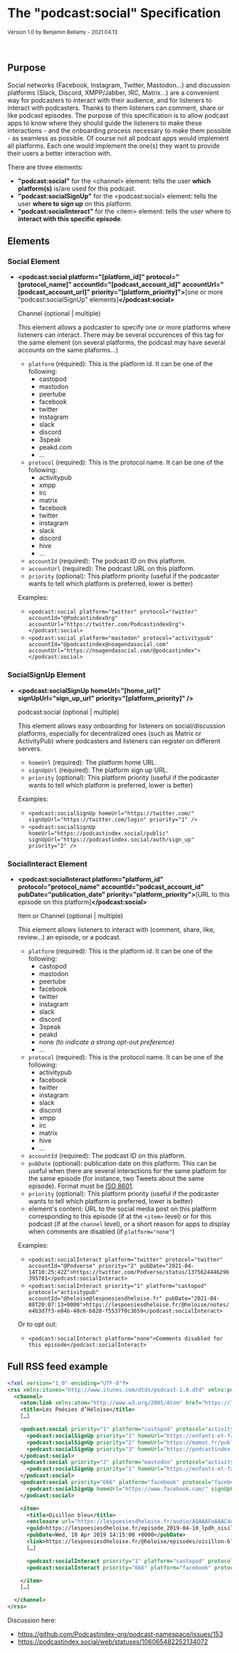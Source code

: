 # The "podcast:social" Specification

<small>Version 1.0 by Benjamin Bellamy - 2021.04.13</small>

<br />

## Purpose

Social networks (Facebook, Instagram, Twitter, Mastodon…) and discussion platforms (Slack, Discord, XMPP/Jabber, IRC, Matrix…) are a convenient way
for podcasters to interact with their audience, and for listeners to interact with podcasters.
Thanks to them listeners can comment, share or like podcast episodes.
The purpose of this specification is to allow podcast apps to know where they should guide the listeners to make these interactions - and the onboarding process
necessary to make them possible - as seamless as possible.
Of course not all podcast apps would implement all platforms. Each one would implement the one(s) they want to provide their users a better interaction with.

There are three elements:
- **"podcast:social"** for the \<channel> element: tells the user **which platform(s)** is/are used for this podcast.
- **"podcast:socialSignUp"** for the \<podcast:social> element: tells the user **where to sign up** on this platform.
- **"podcast:socialInteract"** for the \<item> element: tells the user where to **interact with this specific episode**.

## Elements

### Social Element

- **\<podcast:social platform="[platform_id]" protocol="[protocol_name]" accountId="[podcast_account_id]" accountUrl="[podcast_account_url]" priority="[platform_priority]">**[one or more "podcast:socialSignUp" elements]**\</podcast:social>**

   Channel (optional | multiple)

   This element allows a podcaster to specify one or more platforms where listeners can interact.
   There may be several occurences of this tag for the same element (on several platforms, the podcast may have several accounts on the same plaforms…)

  - `platform` (required): This is the platform id. It can be one of the following:
       - castopod
       - mastodon
       - peertube
       - facebook
       - twitter
       - instagram
       - slack
       - discord
       - 3speak
       - peakd.com
       - …
  - `protocol` (required): This is the protocol name. It can be one of the following:
       - activitypub
       - xmpp
       - irc
       - matrix
       - facebook
       - twitter
       - instagram
       - slack
       - discord
       - hive
       - …
   - `accountId` (required): The podcast ID on this platform.
   - `accountUrl` (required): The podcast URL on this platform.
   - `priority` (optional): This platform priority (useful if the podcaster wants to tell which platform is preferred, lower is better)

   Examples:
   - `<podcast:social platform="twitter" protocol="twitter" accountId="@PodcastindexOrg" accountUrl="https://twitter.com/PodcastindexOrg"></podcast:social>`
   - `<podcast:social platform="mastodon" protocol="activitypub" accountId="@podcastindex@noagendasocial.com" accountUrl="https://noagendasocial.com/@podcastindex"></podcast:social>`

### SocialSignUp Element

- **\<podcast:socialSignUp homeUrl="[home_url]" signUpUrl="sign_up_url" priority="[platform_priority]" />**

  podcast:social (optional | multiple)

  This element allows easy onboarding for listeners on social/discussion platforms, especially for decentralized ones (such as Matrix or ActivityPub) where podcasters and listeners can register on different servers.

   - `homeUrl` (required): The platform home URL.
   - `signUpUrl` (required): The platform sign up URL.
   - `priority` (optional): This platform priority (useful if the podcaster wants to tell which platform is preferred, lower is better)

  Examples:
  - `<podcast:socialSignUp homeUrl="https://twitter.com/" signUpUrl="https://twitter.com/login" priority="1" />`
  - `<podcast:socialSignUp homeUrl="https://podcastindex.social/public" signUpUrl="https://podcastindex.social/auth/sign_up" priority="2" />`

### SocialInteract Element

- **\<podcast:socialInteract platform="platform_id" protocol="protocol_name" accountId="podcast_account_id" pubDate="publication_date" priority="platform_priority">**[URL to this episode on this platform]**</podcast:social>**

  Item or Channel (optional | multiple)

  This element allows listeners to interact with (comment, share, like, review…) an episode, or a podcast.

  - `platform` (required): This is the platform id. It can be one of the following:
       - castopod
       - mastodon
       - peertube
       - facebook
       - twitter
       - instagram
       - slack
       - discord
       - 3speak
       - peakd
       - none *(to indicate a strong opt-out preference)*
       - …
  - `protocol` (required): This is the protocol name. It can be one of the following:
       - activitypub
       - facebook
       - twitter
       - instagram
       - slack
       - discord
       - xmpp
       - irc
       - matrix
       - hive
       - …
   - `accountId` (required): The podcast ID on this platform.
   - `pubDate` (optional): publication date on this platform. This can be useful when there are several interactions for the same platform for the same episode (for instance, two Tweets about the same episode). Format must be [ISO 8601](https://en.wikipedia.org/wiki/ISO_8601).
   - `priority` (optional): This platform priority (useful if the podcaster wants to tell which platform is preferred, lower is better)
   - element's content: URL to the social media post on this platform corresponding to this episode (if at the `<item>` level) or for this podcast (if at the `channel` level), or a short reason for apps to display when comments are disabled (if `platform="none"`)

  Examples:
  - `<podcast:socialInteract platform="twitter" protocol="twitter" accountId="@Podverse" priority="2" pubDate="2021-04-14T10:25:42Z">https://twitter.com/Podverse/status/1375624446296395781</podcast:socialInteract>`
  - `<podcast:socialInteract priority="1" platform="castopod" protocol="activitypub" accountId="@heloise@lespoesiesdheloise.fr" pubDate="2021-04-08T20:07:13+0000">https://lespoesiesdheloise.fr/@heloise/notes/e4b3d7f3-e84b-40c6-b828-f5537f0c3659</podcast:socialInteract>`

  Or to opt out:
  - `<podcast:socialInteract platform="none">Comments disabled for this episode</podcast:socialInteract>`

## Full RSS feed example

```xml
<?xml version="1.0" encoding="UTF-8"?>
<rss xmlns:itunes="http://www.itunes.com/dtds/podcast-1.0.dtd" xmlns:podcast="https://podcastindex.org/namespace/1.0" xmlns:content="http://purl.org/rss/1.0/modules/content/" version="2.0">
  <channel>
    <atom:link xmlns:atom="http://www.w3.org/2005/Atom" href="https://lespoesiesdheloise.fr/@heloise/feed.xml" rel="self" type="application/rss+xml"/>
    <title>Les Poésies d’Héloïse</title>
    […]

    <podcast:social priority="1" platform="castopod" protocol="activitypub" accountId="@heloise@lespoesiesdheloise.fr" accountUrl="https://lespoesiesdheloise.fr/@heloise">
      <podcast:socialSignUp priority="1" homeUrl="https://enfants-et-famille.podcasts.chat/public" signUpUrl="https://enfants-et-famille.podcasts.chat/auth/sign_up" />
      <podcast:socialSignUp priority="2" homeUrl="https://mamot.fr/public" signUpUrl="https://mamot.fr/auth/sign_up" />
      <podcast:socialSignUp priority="3" homeUrl="https://podcastindex.social/public" signUpUrl="https://podcastindex.social/auth/sign_up" />
    </podcast:social>
    <podcast:social priority="2" platform="mastodon" protocol="activitypub" accountId="@heloise@lespoesiesdheloise.fr" accountUrl="https://enfants-et-famille.podcasts.chat/web/accounts/5">
      <podcast:socialSignUp priority="1" homeUrl="https://enfants-et-famille.podcasts.chat/public" signUpUrl="https://enfants-et-famille.podcasts.chat/auth/sign_up"/>
    </podcast:social>
    <podcast:social priority="666" platform="facebook" protocol="facebook" accountId="LesPoesiesDHeloise" accountUrl="https://www.facebook.com/LesPoesiesDHeloise">
      <podcast:socialSignUp homeUrl="https://www.facebook.com/" signUpUrl="https://www.facebook.com/r.php?display=page" />
    </podcast:social>

    <item>
      <title>Oisillon bleu</title>
      <enclosure url="https://lespoesiesdheloise.fr/audio/AQAAAFoAAAC4gSwAnlI2AEwAAABk.q1c/podcasts/heloise/oisillon-bleu.mp3" length="3560094" type="audio/mpeg"/>
      <guid>https://lespoesiesdheloise.fr/episode_2019-04-10_lpdh_oisillonbleu</guid>
      <pubDate>Wed, 10 Apr 2019 14:15:00 +0000</pubDate>
      <link>https://lespoesiesdheloise.fr/@heloise/episodes/oisillon-bleu</link>
      […]

      <podcast:socialInteract priority="1" platform="castopod" protocol="activitypub" accountId="@heloise@lespoesiesdheloise.fr" pubDate="2021-04-14T10:25:42Z">https://lespoesiesdheloise.fr/@heloise/notes/4ba8df51-d67d-405d-a475-6471e1235c1c</podcast:socialInteract>
      <podcast:socialInteract priority="666" platform="facebook" protocol="facebook" accountId="LesPoesiesDHeloise" pubDate="2021-04-14T10:25:42Z">https://www.facebook.com/LesPoesiesDHeloise/posts/399766303947452</podcast:socialInteract>

    </item>
    […]

  </channel>
</rss>
```

Discussion here:
- https://github.com/Podcastindex-org/podcast-namespace/issues/153
- https://podcastindex.social/web/statuses/106065482252134072
